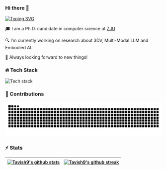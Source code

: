 ### Hi there 👋

[![Typing SVG](https://readme-typing-svg.demolab.com/?lines=I'm+Qizhi+Chen;It's+good+to+see+you)](https://git.io/typing-svg)

🎓 I am a Ph.D. candidate in computer science at [ZJU](https://www.zju.edu.cn/english/)

🔍 I’m currently working on research about 3DV, Multi-Modal LLM and Embodied AI.

🚀 Always looking forward to new things!

### 🔥 Tech Stack

![Tech stack](https://go-skill-icons.vercel.app/api/icons?i=python,pytorch,huggingface,neovim,java,spring,maven,tauri,vue,vite,nodejs,postgresql,apptainer,docker,git&theme=auto)

### 🚀 Contributions
<picture>
  <source media="(prefers-color-scheme: dark)" srcset="./assets/contribution-snake-dark.svg" />
  <source media="(prefers-color-scheme: light)" srcset="./assets/contribution-snake.svg" />
  <img alt="github-snake" src="./assets/contribution-snake.svg" />
</picture>

### ⚡ Stats

| <a href="https://github.com/anuraghazra/github-readme-stats"><picture><source media="(prefers-color-scheme: dark)" srcset="https://github-readme-stats.vercel.app/api?username=Tavish9&show_icons=true&hide_border=true&theme=tokyonight" /><source media="(prefers-color-scheme: light)" srcset="https://github-readme-stats.vercel.app/api?username=Tavish9&show_icons=true&hide_border=true" /><img align="center" src="https://github-readme-stats.vercel.app/api?username=Tavish9&show_icons=true&hide_border=true" alt="Tavish9's github stats" /></picture></a> | <a href="https://git.io/streak-stats"><picture><source media="(prefers-color-scheme: dark)" srcset="https://github-readme-streak-stats-eight.vercel.app/?user=Tavish9&theme=tokyonight&hide_border=true" /><source media="(prefers-color-scheme: light)" srcset="https://github-readme-streak-stats-eight.vercel.app/?user=Tavish9&hide_border=true" /><img align="center" src="https://github-readme-streak-stats-eight.vercel.app/?user=Tavish9&hide_border=true" alt="Tavish9's github streak" /></picture></a> | 
| ------------------------------------------------------------ | ------------------------------------------------------------ | 




<!--
**Tavish9/Tavish9** is a ✨ _special_ ✨ repository because its `README.md` (this file) appears on your GitHub profile.

Here are some ideas to get you started:

- 🔭 I’m currently working on ...
- 🌱 I’m currently learning ...
- 👯 I’m looking to collaborate on ...
- 🤔 I’m looking for help with ...
- 💬 Ask me about ...
- 📫 How to reach me: ...
- 😄 Pronouns: ...
- ⚡ Fun fact: ...
-->
